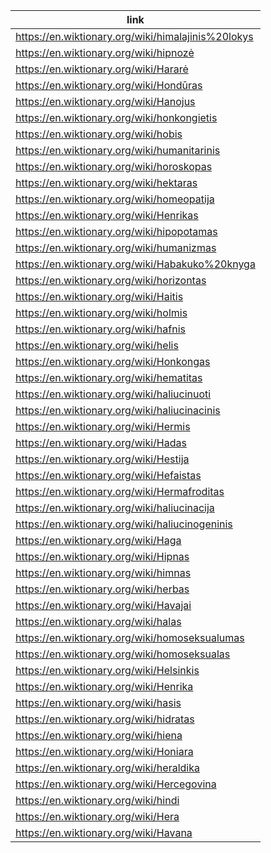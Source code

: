 |link|
|----|
|https://en.wiktionary.org/wiki/himalajinis%20lokys|
|https://en.wiktionary.org/wiki/hipnozė|
|https://en.wiktionary.org/wiki/Hararė|
|https://en.wiktionary.org/wiki/Hondūras|
|https://en.wiktionary.org/wiki/Hanojus|
|https://en.wiktionary.org/wiki/honkongietis|
|https://en.wiktionary.org/wiki/hobis|
|https://en.wiktionary.org/wiki/humanitarinis|
|https://en.wiktionary.org/wiki/horoskopas|
|https://en.wiktionary.org/wiki/hektaras|
|https://en.wiktionary.org/wiki/homeopatija|
|https://en.wiktionary.org/wiki/Henrikas|
|https://en.wiktionary.org/wiki/hipopotamas|
|https://en.wiktionary.org/wiki/humanizmas|
|https://en.wiktionary.org/wiki/Habakuko%20knyga|
|https://en.wiktionary.org/wiki/horizontas|
|https://en.wiktionary.org/wiki/Haitis|
|https://en.wiktionary.org/wiki/holmis|
|https://en.wiktionary.org/wiki/hafnis|
|https://en.wiktionary.org/wiki/helis|
|https://en.wiktionary.org/wiki/Honkongas|
|https://en.wiktionary.org/wiki/hematitas|
|https://en.wiktionary.org/wiki/haliucinuoti|
|https://en.wiktionary.org/wiki/haliucinacinis|
|https://en.wiktionary.org/wiki/Hermis|
|https://en.wiktionary.org/wiki/Hadas|
|https://en.wiktionary.org/wiki/Hestija|
|https://en.wiktionary.org/wiki/Hefaistas|
|https://en.wiktionary.org/wiki/Hermafroditas|
|https://en.wiktionary.org/wiki/haliucinacija|
|https://en.wiktionary.org/wiki/haliucinogeninis|
|https://en.wiktionary.org/wiki/Haga|
|https://en.wiktionary.org/wiki/Hipnas|
|https://en.wiktionary.org/wiki/himnas|
|https://en.wiktionary.org/wiki/herbas|
|https://en.wiktionary.org/wiki/Havajai|
|https://en.wiktionary.org/wiki/halas|
|https://en.wiktionary.org/wiki/homoseksualumas|
|https://en.wiktionary.org/wiki/homoseksualas|
|https://en.wiktionary.org/wiki/Helsinkis|
|https://en.wiktionary.org/wiki/Henrika|
|https://en.wiktionary.org/wiki/hasis|
|https://en.wiktionary.org/wiki/hidratas|
|https://en.wiktionary.org/wiki/hiena|
|https://en.wiktionary.org/wiki/Honiara|
|https://en.wiktionary.org/wiki/heraldika|
|https://en.wiktionary.org/wiki/Hercegovina|
|https://en.wiktionary.org/wiki/hindi|
|https://en.wiktionary.org/wiki/Hera|
|https://en.wiktionary.org/wiki/Havana|
